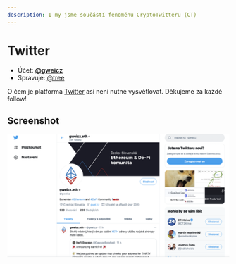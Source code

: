 ```yaml
---
description: I my jsme součástí fenoménu CryptoTwitteru (CT)
---
```


# Twitter

* Účet: [**@gweicz**](https://twitter.com/gweicz)
* Spravuje: [@tree](https://forum.gwei.cz/u/tree)

O čem je platforma [Twitter](https://twitter.com/) asi není nutné vysvětlovat. Děkujeme za každé follow!

## Screenshot

[![Náš profil na Twitteru](../.gitbook/assets/twitter-screenshot.png)](https://twitter.com/gweicz)

